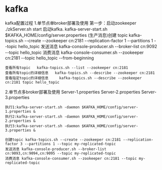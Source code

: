 # kafka
kafka配置过程
1.单节点单broker部署及使用
	第一步：启动zookeeper ./zkServer.sh start
	启动kafka.  kafka-server-start.sh $KAFKA_HOME/config/server.properties 
	(生产消息)创建 topic kafka-topics.sh --create --zookeeper cn:2181 --replication-factor 1 --partitions 1 --topic hello_topic
	发送消息 kafka-console-producer.sh --broker-list cn:9092 --topic hello_topic
	消费消息 kafka-console-consumer.sh --zookeeper cn:2181 --topic hello_topic --from-beginning


	查看所有topic   kafka-topics.sh --list --zookeeper cn:2181
 	查看所有topic的详细信息   kafka-topics.sh --describe --zookeeper cn:2181
	查看指定topic的详细信息	   kafka-topics.sh --describe --zookeeper cn:2181 topic hello_topic
2.单节点多broker部署及使用
	Server-1.properties
	Server-2.properties
	Server-3.properties

	执行1:kafka-server-start.sh -daemon $KAFKA_HOME/config/server-1.properties &
	执行2:kafka-server-start.sh -daemon $KAFKA_HOME/config/server-2.properties &
	执行3:kafka-server-start.sh -daemon $KAFKA_HOME/config/server-3.properties &
	
	创建topic kafka-topics.sh --create --zookeeper cn:2181 --replication-factor 3 --partitions 1 --topic my-replicated-topic
	发送消息 kafka-console-producer.sh --broker-list cn:9093,cn:9094,cn:9095 --topic my-replicated-topic
	消费消息 kafka-console-consumer.sh --zookeeper cn:2181 --topic my-replicated-topic

